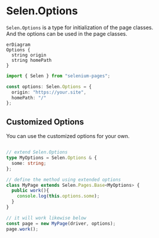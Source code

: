 # Selen.Options

```Selen.Options``` is a type for initialization of the page classes.  
And the options can be used in the page classes.

``` mermaid
erDiagram
Options {
  string origin
  string homePath
}
```

``` typescript
import { Selen } from "selenium-pages";

const options: Selen.Options = {
  origin: "https://your.site",
  homePath: "/"
};
```

## Customized Options

You can use the customized options for your own.

``` typescript

// extend Selen.Options
type MyOptions = Selen.Options & {
  some: string;
};

// define the method using extended options
class MyPage extends Selen.Pages.Base<MyOptions> {
  public work(){
    console.log(this.options.some);
  }
}

// it will work likewise below
const page = new MyPage(driver, options);
page.work();
```
